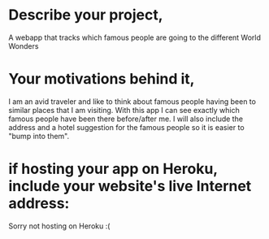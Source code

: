 # Describe your project,
A webapp that tracks which famous people are going to the different World Wonders

# Your motivations behind it,
I am an avid traveler and like to think about famous people having been to similar places that I am visiting. With this app I can see exactly which famous people have been there before/after me. I will also include the address and a hotel suggestion for the famous people so it is easier to "bump into them".

# if hosting your app on Heroku, include your website's live Internet address:
Sorry not hosting on Heroku :(
